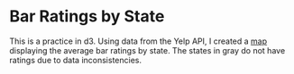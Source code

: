 # Bar Ratings by State

This is a practice in d3. Using data from the Yelp API, I created a [map](https://dohyun0012.github.io/2016/09/05/bars.html) displaying the average bar ratings by state. The states in gray do not have ratings due to data inconsistencies.

